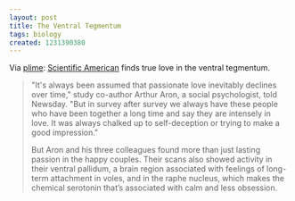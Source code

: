 ```yaml
---
layout: post
title: The Ventral Tegmentum
tags: biology
created: 1231390380
---
```

Via [plime](http://www.plime.com/plime-com/l/88068/1/):  [Scientific American](http://www.sciam.com/blog/60-second-science/post.cfm?id=this-is-your-brain-on-love-lasting-2009-01-06) finds true love in the ventral tegmentum.

> "It's always been assumed that passionate love inevitably declines over time," study co-author Arthur Aron, a social psychologist, told Newsday. "But in survey after survey we always have these people who have been together a long time and say they are intensely in love. It was always chalked up to self-deception or trying to make a good impression." <!--break-->
>
> But Aron and his three colleagues found more than just lasting passion in the happy couples. Their scans also showed activity in their ventral pallidum, a brain region associated with feelings of long-term attachment in voles, and in the raphe nucleus, which makes the chemical serotonin that’s associated with calm and less obsession. 
